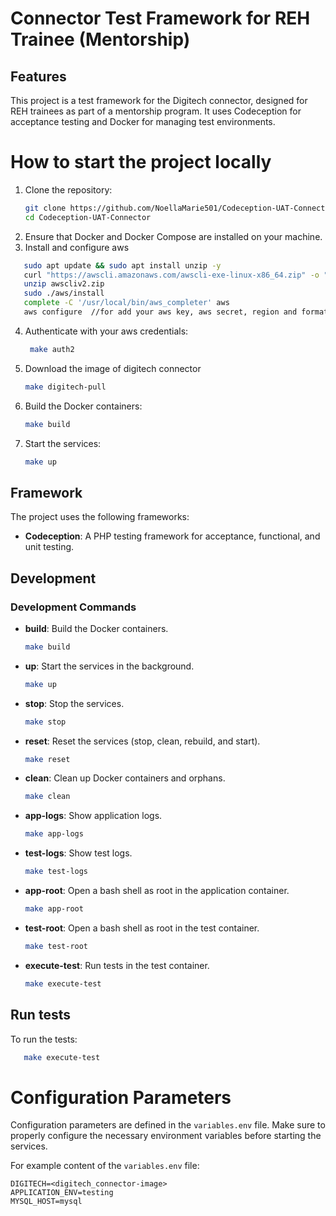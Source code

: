 # Connector Test Framework for REH Trainee (Mentorship)

## Features
This project is a test framework for the Digitech connector, designed for REH trainees as part of a mentorship program. It uses Codeception for acceptance testing and Docker for managing test environments.

# How to start the project locally
1. Clone the repository:
   ```bash
   git clone https://github.com/NoellaMarie501/Codeception-UAT-Connector.git
   cd Codeception-UAT-Connector
   ```
2. Ensure that Docker and Docker Compose are installed on your machine.
3. Install and configure aws
```bash
   sudo apt update && sudo apt install unzip -y
   curl "https://awscli.amazonaws.com/awscli-exe-linux-x86_64.zip" -o "awscliv2.zip"
   unzip awscliv2.zip
   sudo ./aws/install
   complete -C '/usr/local/bin/aws_completer' aws
   aws configure  //for add your aws key, aws secret, region and format
```

4. Authenticate with your aws credentials:
   ```bash
    make auth2
   ```

5. Download the image of digitech connector
   ```bash
   make digitech-pull
   ```

6. Build the Docker containers:
   ```bash
   make build
   ```

7. Start the services:
   ```bash
   make up
   ```

## Framework
The project uses the following frameworks:
- **Codeception**: A PHP testing framework for acceptance, functional, and unit testing.
## Development
### Development Commands
- **build**: Build the Docker containers.
  ```bash
  make build
  ```
- **up**: Start the services in the background.
  ```bash
  make up
  ```
- **stop**: Stop the services.
  ```bash
  make stop
  ```
- **reset**: Reset the services (stop, clean, rebuild, and start).
  ```bash
  make reset
  ```
- **clean**: Clean up Docker containers and orphans.
  ```bash
  make clean
  ```
- **app-logs**: Show application logs.
  ```bash
  make app-logs
  ```
- **test-logs**: Show test logs.
  ```bash
  make test-logs
  ```
- **app-root**: Open a bash shell as root in the application container.
  ```bash
  make app-root
  ```
- **test-root**: Open a bash shell as root in the test container.
  ```bash
  make test-root
  ```
- **execute-test**: Run tests in the test container.
  ```bash
  make execute-test
  ```

## Run tests


To run the tests:
```bash
   make execute-test
```

# Configuration Parameters
Configuration parameters are defined in the `variables.env` file. Make sure to properly configure the necessary environment variables before starting the services.

For example content of the `variables.env` file:
```env
DIGITECH=<digitech_connector-image>
APPLICATION_ENV=testing
MYSQL_HOST=mysql
```

